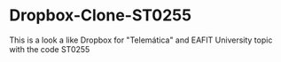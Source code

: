 # Dropbox-Clone-ST0255

This is a look a like Dropbox for "Telemática" and EAFIT University topic with the code ST0255
